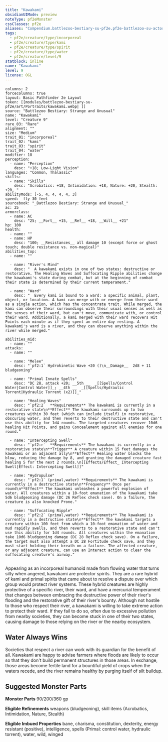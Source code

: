 ```yaml
---
title: "Kawakami"
obsidianUIMode: preview
noteType: pf2eMonster
cssClasses: pf2e
aliases: "Compendium.battlezoo-bestiary-su-pf2e.pf2e-battlezoo-su-actors.Actor.VajqBU3oK9zlKoPS" 
tags:
  - pf2e/creature/type/incorporeal
  - pf2e/creature/type/kami
  - pf2e/creature/type/spirit
  - pf2e/creature/type/water
  - pf2e/creature/level/9
statblock: inline
name: "Kawakami"
level: 9
license: OGL
---
```


```statblock
columns: 2
forcecolumns: true
layout: Basic Pathfinder 2e Layout
token: [[modules/battlezoo-bestiary-su-pf2e/art/Portraits/kawakami.webp| ]]
source: "Battlezoo Bestiary: Strange and Unusual"
name: "Kawakami"
level: "Creature 9"
rare_03: "Rare"
alignment: ""
size: "Medium"
trait_01: "incorporeal"
trait_02: "kami"
trait_03: "spirit"
trait_04: "water"
modifier: 18
perception:
  - name: "Perception"
    desc: "+18; Low-Light Vision"
languages: "Common, Thalassic"
skills:
  - name: "Skills"
    desc: "Acrobatics: +18, Intimidation: +18, Nature: +20, Stealth: +20, "
abilityMods: [-5, 4, 4, 4, 4, 3]
speed:  fly 30 feet
sourcebook: "_Battlezoo Bestiary: Strange and Unusual_"
ac: 25
armorclass:
  - name: AC
    desc: "25; __Fort__ +15, __Ref__ +18, __Will__ +21"
hp: 100
health:
  - name: ""
  - name: HP
    desc: "100; __Resistances__ all damage 10 (except force or ghost touch; double resistance vs. non-magical)"
abilities_top:
  - name: ""

  - name: "River's Mind"
    desc: "  A kawakami exists in one of two states: destructive or restorative. The Healing Waves and Suffocating Ripple abilities change the kawakami's state during combat, but at the beginning of combat their state is determined by their current temperament."

  - name: "Ward"
    desc: "  Every kami is bound to a ward: a specific animal, plant, object, or location. A kami can merge with or emerge from their ward as a single action, which has the concentrate trait. While merged, the kami can observe their surroundings with their usual senses as well as the senses of their ward, but can't move, communicate with, or control their ward. Additionally, a kami merged with their ward recovers Hit Points each minute as if they spent an entire day resting. A kawakami's ward is a river, and they can observe anything within the river while merged."

abilities_mid:
  - name: ""
attacks:
  - name: ""

  - name: "Melee"
    desc: "`pf2:1` Hydrokinetic Wave +20 ()\n__Damage__  2d8 + 11 bludgeoning"

  - name: "Primal Innate Spells"
    desc: "DC 28, attack +20; __5th __  _[[Spells/Control Water|Control Water]]_; __4th __  _[[Spells/Hydraulic Torrent|Hydraulic Torrent (x2)]]_"

  - name: "Healing Waves"
    desc: "`pf2:2`  **Requirements** The kawakami is currently in a restorative state\n**Effect** The kawakami surrounds up to two creatures within 30 feet (which can include itself) in restorative, obscuring water, and then reverts to their destructive state and can't use this ability for 1d4 rounds. The targeted creatures recover 10d6 healing Hit Points, and gains Concealement against all enemies for one round."

  - name: "Intercepting Swell"
    desc: "`pf2:r`  **Requirements** The kawakami is currently in a restorative state\n**Trigger** A creature within 15 feet damages the kawakami or an adjacent ally\n**Effect** Healing water blocks the blow, reducing the damage by 8, and granting the damaged creature fast healing 5 for the next 2 rounds.\n[[Effects/Effect_ Intercepting Swell|Effect: Intercepting Swell]]"

  - name: "Hydropulse"
    desc: "`pf2:1` (primal,water) **Requirements** The kawakami is currently in a destructive state\n**Frequency** Once per round\n**Effect** The kawakami unleashes a powerful explosion of water. All creatures within a 10-foot emanation of the kawakami take 5d6 bludgeoning damage (DC 26 Reflex check save). On a failure, the creature is also knocked Prone."

  - name: "Suffocating Ripple"
    desc: "`pf2:2` (primal,water) **Requirements** The kawakami is currently in a destructive state\n**Effect** The kawakami targets a creature within 100 feet from which a 10-foot emanation of water and mud rapidly swells, and then reverts to a restorative state and can't use this ability for 1d4 rounds. All creatures within the emanation take 10d6 bludgeoning damage (DC 28 Reflex check save). On a failure, the target must also attempt a DC 28 Fortitude check save, and they must start holding their breath on a failure. The affected creature, or any adjacent creature, can use an Interact action to clear the suffocating creature's airway."
 
```



Appearing as an incorporeal humanoid made from flowing water that turns silty when angered, kawakami are protector spirits. They are a rare hybrid of kami and primal spirits that came about to resolve a dispute over which group would protect river systems. These hybrid creatures are highly protective of a specific river, their ward, and have a mercurial temperament that changes between embracing the destructive power of their river's flooding and the restorative gift of their river's bounty. Although not hostile to those who respect their river, a kawakami is willing to take extreme action to protect their ward. If they fail to do so, often due to excessive pollution from nearby societies, they can become stuck in one of their two states, causing damage to those relying on the river or the nearby ecosystem.

## Water Always Wins

Societies that respect a river can work with its guardian for the benefit of all. Kawakami are happy to advise farmers where floods are likely to occur so that they don't build permanent structures in those areas. In exchange, those areas become fertile land for a bountiful yield of crops when the waters recede, and the river remains healthy by purging itself of silt buildup.

## Suggested Monster Parts

**Monster Parts** 90/200/360 gp

**Eligible Refinements** weapons (bludgeoning), skill items (Acrobatics, Intimidation, Nature, Stealth)

**Eligible Imbued Properties** bane, charisma, constitution, dexterity, energy resistant (positive), intelligence, spells (Primal: control water, hydraulic torrent), water, wild, winged
